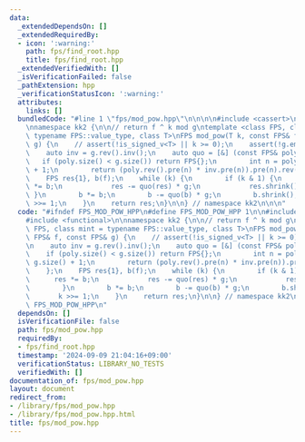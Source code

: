 ```yaml
---
data:
  _extendedDependsOn: []
  _extendedRequiredBy:
  - icon: ':warning:'
    path: fps/find_root.hpp
    title: fps/find_root.hpp
  _extendedVerifiedWith: []
  _isVerificationFailed: false
  _pathExtension: hpp
  _verificationStatusIcon: ':warning:'
  attributes:
    links: []
  bundledCode: "#line 1 \"fps/mod_pow.hpp\"\n\n\n\n#include <cassert>\n#include <functional>\n\
    \nnamespace kk2 {\n\n// return f ^ k mod g\ntemplate <class FPS, class mint =\
    \ typename FPS::value_type, class T>\nFPS mod_pow(T k, const FPS& f, const FPS&\
    \ g) {\n    // assert(!is_signed_v<T> || k >= 0);\n    assert(!g.empty());\n\n\
    \    auto inv = g.rev().inv();\n    auto quo = [&] (const FPS& poly) {\n     \
    \   if (poly.size() < g.size()) return FPS{};\n        int n = poly.size() - g.size()\
    \ + 1;\n        return (poly.rev().pre(n) * inv.pre(n)).pre(n).rev();\n    };\n\
    \    FPS res{1}, b(f);\n    while (k) {\n        if (k & 1) {\n            res\
    \ *= b;\n            res -= quo(res) * g;\n            res.shrink();\n       \
    \ }\n        b *= b;\n        b -= quo(b) * g;\n        b.shrink();\n        k\
    \ >>= 1;\n    }\n    return res;\n}\n\n} // namespace kk2\n\n\n"
  code: "#ifndef FPS_MOD_POW_HPP\n#define FPS_MOD_POW_HPP 1\n\n#include <cassert>\n\
    #include <functional>\n\nnamespace kk2 {\n\n// return f ^ k mod g\ntemplate <class\
    \ FPS, class mint = typename FPS::value_type, class T>\nFPS mod_pow(T k, const\
    \ FPS& f, const FPS& g) {\n    // assert(!is_signed_v<T> || k >= 0);\n    assert(!g.empty());\n\
    \n    auto inv = g.rev().inv();\n    auto quo = [&] (const FPS& poly) {\n    \
    \    if (poly.size() < g.size()) return FPS{};\n        int n = poly.size() -\
    \ g.size() + 1;\n        return (poly.rev().pre(n) * inv.pre(n)).pre(n).rev();\n\
    \    };\n    FPS res{1}, b(f);\n    while (k) {\n        if (k & 1) {\n      \
    \      res *= b;\n            res -= quo(res) * g;\n            res.shrink();\n\
    \        }\n        b *= b;\n        b -= quo(b) * g;\n        b.shrink();\n \
    \       k >>= 1;\n    }\n    return res;\n}\n\n} // namespace kk2\n\n#endif //\
    \ FPS_MOD_POW_HPP\n"
  dependsOn: []
  isVerificationFile: false
  path: fps/mod_pow.hpp
  requiredBy:
  - fps/find_root.hpp
  timestamp: '2024-09-09 21:04:16+09:00'
  verificationStatus: LIBRARY_NO_TESTS
  verifiedWith: []
documentation_of: fps/mod_pow.hpp
layout: document
redirect_from:
- /library/fps/mod_pow.hpp
- /library/fps/mod_pow.hpp.html
title: fps/mod_pow.hpp
---
```

